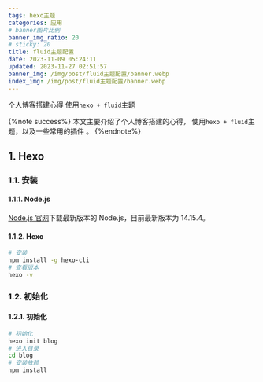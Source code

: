 ```yaml
---
tags: hexo主题
categories: 应用
# banner图片比例
banner_img_ratio: 20
# sticky: 20
title: fluid主题配置
date: 2023-11-09 05:24:11
updated: 2023-11-27 02:51:57
banner_img: /img/post/fluid主题配置/banner.webp
index_img: /img/post/fluid主题配置/banner.webp
---
```


个人博客搭建心得 使用`hexo + fluid`主题

{%note success%}
本文主要介绍了个人博客搭建的心得， 使用`hexo + fluid`主题，以及一些常用的插件 。
{%endnote%}

## 1. Hexo

### 1.1. 安装

#### 1.1.1. Node.js

[Node.js 官网](https://nodejs.org/en/)下载最新版本的 Node.js，目前最新版本为 14.15.4。

#### 1.1.2. Hexo

```bash
# 安装
npm install -g hexo-cli
# 查看版本
hexo -v
```

### 1.2. 初始化

#### 1.2.1. 初始化

```bash
# 初始化
hexo init blog
# 进入目录
cd blog
# 安装依赖
npm install
```
